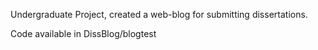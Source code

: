 Undergraduate Project, created a web-blog for submitting dissertations.

Code available in DissBlog/blogtest
